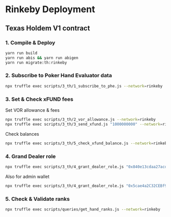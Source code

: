 # Rinkeby Deployment

## Texas Holdem V1 contract

### 1. Compile & Deploy

```bash
yarn run build
yarn run abis && yarn run abigen
yarn run migrate:th:rinkeby
```

### 2. Subscribe to Poker Hand Evaluator data

```bash
npx truffle exec scripts/3_th/1_subscribe_to_phe.js --network=rinkeby
```

### 3. Set & Check xFUND fees

Set VOR allowance & fees

```bash
npx truffle exec scripts/3_th/2_vor_allowance.js --network=rinkeby
npx truffle exec scripts/3_th/3_send_xfund.js "1000000000" --network=rinkeby
```

Check balances

```bash
npx truffle exec scripts/3_th/5_check_xfund_balance.js --network=rinkeby
```

### 4. Grand Dealer role

```bash
npx truffle exec scripts/3_th/4_grant_dealer_role.js "0x840e13cdaa27acdebb7a756f431ec06f7ee7eb0a" --network=rinkeby
```

Also for admin wallet

```bash
npx truffle exec scripts/3_th/4_grant_dealer_role.js "0x5cae4a2C32CEBf91F27D80f3474FB311a41C7e2e" --network=rinkeby
```

### 5. Check & Validate ranks

```bash
npx truffle exec scripts/queries/get_hand_ranks.js --network=rinkeby
```
